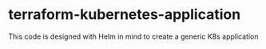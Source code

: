 # terraform-kubernetes-application

This code is designed with Helm in mind to create a generic K8s application

<!-- BEGIN_TF_DOCS -->
<!-- END_TF_DOCS -->
